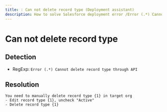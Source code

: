 ```yaml
---
title: : Can not delete record type (Deployment assistant)
description: How to solve Salesforce deployment error /Error (.*) Cannot delete record type through API/gm
---
```

<!-- markdownlint-disable MD013 -->
# Can not delete record type

## Detection

- RegExp: `Error (.*) Cannot delete record type through API`

## Resolution

```shell
You need to manually delete record type {1} in target org
- Edit record type {1}, uncheck "Active"
- Delete record type {1}
```
